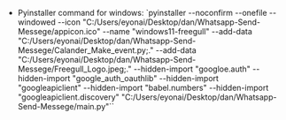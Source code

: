 - Pyinstaller command for windows:
`pyinstaller --noconfirm --onefile --windowed --icon "C:/Users/eyonai/Desktop/dan/Whatsapp-Send-Messege/appicon.ico" --name "windows11-freegull" --add-data "C:/Users/eyonai/Desktop/dan/Whatsapp-Send-Messege/Calander_Make_event.py;." --add-data "C:/Users/eyonai/Desktop/dan/Whatsapp-Send-Messege/Freegull_Logo.jpeg;." --hidden-import "googloe.auth" --hidden-import "google_auth_oauthlib" --hidden-import "googleapiclient" --hidden-import "babel.numbers" --hidden-import "googleapiclient.discovery"  "C:/Users/eyonai/Desktop/dan/Whatsapp-Send-Messege/main.py"``